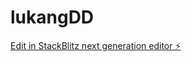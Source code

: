 # lukangDD

[Edit in StackBlitz next generation editor ⚡️](https://stackblitz.com/~/github.com/Danny37065/sb1-sza2vuo1)

